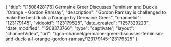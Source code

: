 {
    "title": "[1508428176] Germaine Greer Discusses Feminism and Duck a l'Orange - Gordon Ramsay",
    "description": "Gordon Ramsay is challenged to make the best duck a l'orange by Germaine Greer.",
    "channelid": "123179145",
    "videoid": "123179525",
    "date_created": "1257329223",
    "date_modified": "1508373766",
    "type": "captivate",
    "layout": "channelVideo",
    "url": "\/gcn-channel\/germaine-greer-discusses-feminism-and-duck-a-l-orange-gordon-ramsay\/123179145-123179525"
}
